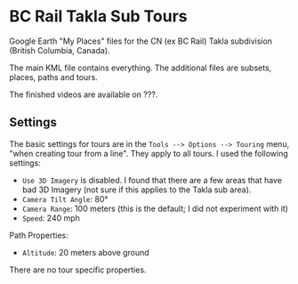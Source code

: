 # BC Rail Takla Sub Tours

Google Earth "My Places" files for the CN (ex BC Rail) Takla subdivision (British Columbia, Canada).

The main KML file contains everything. The additional files are subsets, places, paths and tours.

The finished videos are available on ???.

## Settings

The basic settings for tours are in the `Tools --> Options --> Touring` menu, "when creating tour from a line". They apply to all tours.
I used the following settings:
- `Use 3D Imagery` is disabled. I found that there are a few areas that have bad 3D Imagery (not sure if this applies to the Takla sub area).
- `Camera Tilt Angle`: 80°
- `Camera Range`: 100 meters (this is the default; I did not experiment with it)
- `Speed`: 240 mph

Path Properties:
- `Altitude`: 20 meters above ground

There are no tour specific properties.
